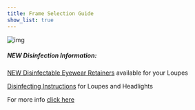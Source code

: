 ```yaml
---
title: Frame Selection Guide
show_list: true
---
```


![img](https://www.designsforvision.com/MV/Instagram-Sm.gif)

##### NEW Disinfection Information:

[NEW Disinfectable Eyewear Retainers](https://www.designsforvision.com/CS/PPEpdfs/ChumsStraps.pdf) available for your Loupes

[Disinfecting Instructions](https://www.designsforvision.com/CS/PPEpdfs/DIsinfectionGuidelinesWeb.pdf) for Loupes and Headlights

For more info [click here](https://www.designsforvision.com/DentHtml/D-Frame.htm)
